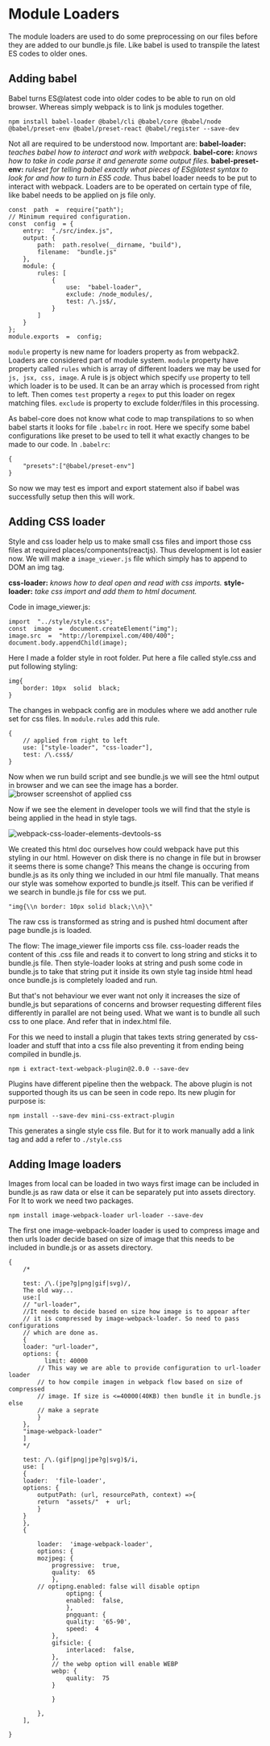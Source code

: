 # Module Loaders
The module loaders are used to do some preprocessing on our files before they are added to our bundle.js file. Like babel is used to transpile the latest ES codes to older ones.
## Adding babel
Babel turns ES@latest code into older codes to be able to run on old browser. Whereas simply webpack is to link js modules together.

    npm install babel-loader @babel/cli @babel/core @babel/node @babel/preset-env @babel/preset-react @babel/register --save-dev

Not all are required to be understood now. Important are:
**babel-loader:** *teaches babel how to interact and work with webpack.*
**babel-core:** *knows how to take in code parse it and generate some output files.*
**babel-preset-env:** *ruleset for telling babel exactly what pieces of ES@latest syntax to look for and how to turn in ES5 code.*
 Thus babel loader needs to be put to interact with webpack. Loaders are to be operated on certain type of file, like babel needs to be applied on js file only.

    const  path  =  require("path");
	// Minimum required configuration.
    const  config  = {
	    entry:  "./src/index.js",
	    output: {
		    path:  path.resolve(__dirname, "build"),
		    filename:  "bundle.js"
	    },
	    module: {
		    rules: [
			    {
				    use:  "babel-loader",
				    exclude: /node_modules/,
				    test: /\.js$/,
			    }
		    ]
	    }
    };
    module.exports  =  config;
      
`module` property is new name for loaders property as from webpack2. Loaders are considered part of module system. `module` property have property called `rules` which is array of different loaders we may be used for `js, jsx, css, image`. A rule is js object which specify `use` property to tell which loader is to be used. It can be an array which is processed from right to left. Then comes `test` property a `regex` to put this loader on regex matching  files. `exclude` is property to exclude folder/files in this processing.

As babel-core does not know what code to map transpilations to so when babel starts it looks for file `.babelrc` in root. Here we specify some babel configurations like preset to be used to tell it what exactly changes to be made to our code. In `.babelrc`:

    {
    	"presets":["@babel/preset-env"]
    }
So now we may test es import and export statement also if babel was successfully setup then this will work.
## Adding CSS loader
Style and css loader help us to make small css files and import those css files at required places/components(reactjs). Thus development is lot easier now. We will make a `image_viewer.js` file which simply has to append to DOM an img tag. 

**css-loader:** *knows how to deal open and read with css imports.* 
**style-loader:** *take css import and add them to html document.*

Code in image_viewer.js:

    import  "../style/style.css";
    const  image  =  document.createElement("img");
    image.src  =  "http://lorempixel.com/400/400";
    document.body.appendChild(image);

Here I made a folder style in root folder. Put here a file called style.css and put following styling:

    img{
    	border: 10px  solid  black;
    }
The changes in webpack config are in modules where we add another rule set for css files. In `module.rules` add this rule.

    {
    	// applied from right to left
    	use: ["style-loader", "css-loader"],
    	test: /\.css$/
    }
Now when we run build script and see bundle.js we will see the html output in browser and we can see the image has a border.
![browser screenshot of applied css](https://res.cloudinary.com/ajcloud/image/upload/v1563734695/webpack-style-loader.png)

Now if we see the element in developer tools we will find that the style is being applied in the head in style tags.

![webpack-css-loader-elements-devtools-ss](https://res.cloudinary.com/ajcloud/image/upload/v1563734931/webpack-css-loader-elements-devtools-ss.png)

We created this html doc ourselves how could webpack have put this styling in our html. However on disk there is no change in file but in browser it seems there is some change? This means the change is occuring from bundle.js as its only thing we included in our html file manually. That means our style was somehow exported to bundle.js itself. This can be verified if we search in bundle.js file for css we put. 

    "img{\\n border: 10px solid black;\\n}\"

 The raw css is transformed as string and is pushed html document after page bundle.js is loaded. 
 
 The flow: The image_viewer file imports css file. css-loader reads the content of this .css file and reads it to convert to long string and sticks it to bundle.js file. Then style-loader looks at string and push some code in bundle.js to take that string put it inside its own style tag inside html head once bundle.js is completely loaded and run.
 
 But that's not behaviour we ever want not only it increases the size of bundle,js but separations of concerns and browser requesting different files differently in parallel are not being used.
 What we want is to bundle all such css to one place. And refer that in index.html file.
 
 For this we need to install a plugin that takes texts string  generated by css-loader and stuff that into a css file also preventing it from ending being compiled in bundle.js.
 

    npm i extract-text-webpack-plugin@2.0.0 --save-dev

Plugins have different pipeline then the webpack. The above plugin is not supported though its us can be seen in code repo.
Its new plugin for purpose is:	

    npm install --save-dev mini-css-extract-plugin

 This generates a single style css file. But for it to work manually add a link tag and add a refer to `./style.css` 

## Adding Image loaders
Images from local can be loaded in two ways first image can be included in bundle.js as raw data or else it can be separately put into assets directory. For It to work we need two packages.

    npm install image-webpack-loader url-loader --save-dev

The first one image-webpack-loader loader is used to compress image and then urls loader decide based on size of image that this needs to be included in bundle.js or as assets directory.

    {
	    /*
	    
	    test: /\.(jpe?g|png|gif|svg)/,
	    The old way...
	    use:[
	    // "url-loader",
	    //It needs to decide based on size how image is to appear after
	    // it is compressed by image-webpack-loader. So need to pass configurations
	    // which are done as.
	    {
	    loader: "url-loader",
	    options: {
		      limit: 40000
		    // This way we are able to provide configuration to url-loader loader
		    // to how compile imagen in webpack flow based on size of compressed
		    // image. If size is <=40000(40KB) then bundle it in bundle.js else
		    // make a seprate
		    }
	    },
	    "image-webpack-loader"
	    ]
	    */
	    
	    test: /\.(gif|png|jpe?g|svg)$/i,
	    use: [
	    {
	    loader:  'file-loader',
	    options: {
		    outputPath: (url, resourcePath, context) =>{
		    return  "assets/"  +  url;
		    }
	    }
	    },
	    {
	    
		    loader:  'image-webpack-loader',
		    options: {
		    mozjpeg: {
			    progressive:  true,
			    quality:  65
			    },
		    // optipng.enabled: false will disable optipn
				    optipng: {	    
				    enabled:  false,
				    },
				    pngquant: {
				    quality:  '65-90',
				    speed:  4
			    },
			    gifsicle: {
				    interlaced:  false,
			    },
			    // the webp option will enable WEBP
			    webp: {
				    quality:  75
			    }
		    
			    }
		    
		    },
	    ],
    
    }

<!--stackedit_data:
eyJoaXN0b3J5IjpbMzEwMzA0OTMzLC00NzU4NTgwMjhdfQ==
-->